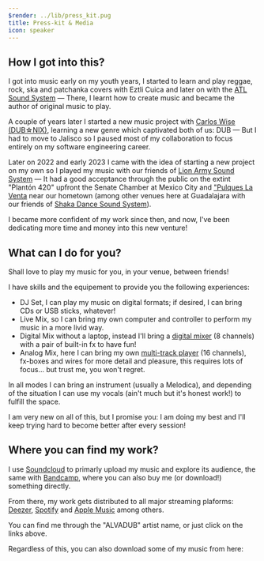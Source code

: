 ```yaml
---
$render: ../lib/press_kit.pug
title: Press-kit & Media
icon: speaker
---
```


## How I got into this?

I got into music early on my youth years, I started to learn and play reggae, rock, ska and patchanka covers with Eztli Cuica
and later on with the [ATL Sound System][atl] &mdash; There, I learnt how to create music and became the author of original music to play.

A couple of years later I started a new music project with [Carlos Wise (DUB&star;NIX)][nix], learning a new genre which captivated both of us: DUB
&mdash; But I had to move to Jalisco so I paused most of my collaboration to focus entirely on my software engineering career.

Later on 2022 and early 2023 I came with the idea of starting a new project on my own so I played my music with our friends of [Lion Army Sound System][lass]
&mdash; It had a good acceptance through the public on the extint "Plantón 420" upfront the Senate Chamber at Mexico City and ["Pulques La Venta][plav] near our hometown
(among other venues here at Guadalajara with our friends of [Shaka Dance Sound System][sdss]).

I became more confident of my work since then, and now, I've been dedicating more time and money into this new venture!

## What can I do for you?

Shall love to play my music for you, in your venue, between friends!

I have skills and the equipement to provide you the following experiences:

- DJ Set, I can play my music on digital formats; if desired, I can bring CDs or USB sticks, whatever!
- Live Mix, so I can bring my own computer and controller to perform my music in a more livid way.
- Digital Mix without a laptop, instead I'll bring a [digital mixer][r16] (8 channels) with a pair of built-in fx to have fun!
- Analog Mix, here I can bring my own [multi-track player][pl16] (16 channels), fx-boxes and wires for more detail and pleasure, this requires lots of focus... but trust me, you won't regret.

In all modes I can bring an instrument (usually a Melodica), and depending of the situation I can use my vocals (ain't much but it's honest work!) to fulfill the space.

I am very new on all of this, but I promise you: I am doing my best and I'll keep trying hard to become better after every session!

## Where you can find my work?

I use [Soundcloud][sc] to primarly upload my music and explore its audience, the same with [Bandcamp][bc], where you can also buy me (or download!) something directly.

From there, my work gets distributed to all major streaming plaforms: [Deezer][de], [Spotify][sp] and [Apple Music][am] among others.

You can find me through the "ALVADUB" artist name, or just click on the links above.

Regardless of this, you can also download some of my music from here:

[atl]: https://www.youtube.com/watch?v=wmUvAeYu0SE
[nix]: https://www.youtube.com/@dubnix
[sc]: https://google.com
[bc]: https://google.com
[de]: https://google.com
[sp]: https://google.com
[am]: https://google.com
[lass]: https://www.facebook.com/profile.php?id=100076157704803
[sdss]: https://www.facebook.com/shakadancesoundsystem
[plav]: https://www.facebook.com/pages/Pulques%20La%20Venta/2117464271650371/
[r16]: https://zoomcorp.com/en/us/digital-mixer-multi-track-recorders/multi-track-recorders/r16/
[pl16]: https://cymaticaudio.com/product/lp-16-live-player-16-track-backing-track-system/
